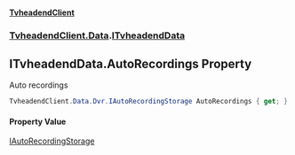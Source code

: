 #### [TvheadendClient](./index.md 'index')
### [TvheadendClient.Data](./TvheadendClient-Data.md 'TvheadendClient.Data').[ITvheadendData](./TvheadendClient-Data-ITvheadendData.md 'TvheadendClient.Data.ITvheadendData')
## ITvheadendData.AutoRecordings Property
Auto recordings  
```csharp
TvheadendClient.Data.Dvr.IAutoRecordingStorage AutoRecordings { get; }
```
#### Property Value
[IAutoRecordingStorage](./TvheadendClient-Data-Dvr-IAutoRecordingStorage.md 'TvheadendClient.Data.Dvr.IAutoRecordingStorage')  
